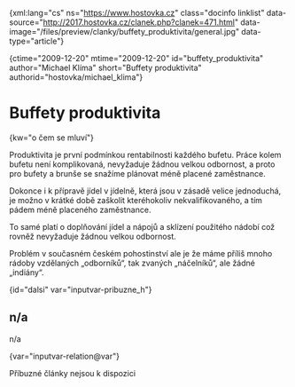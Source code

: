 
{xml:lang="cs" ns="https://www.hostovka.cz" class="docinfo linklist" data-source="http://2017.hostovka.cz/clanek.php?clanek=471.html" data-image="/files/preview/clanky/buffety_produktivita/general.jpg" data-type="article"}

{ctime="2009-12-20" mtime="2009-12-20" id="buffety\_produktivita" author="Michael Klíma" short="Buffety produktivita" authorid="hostovka/michael\_klima"}

# Buffety produktivita

<!-- generated attribute kw by user_udpatekw.sh on 2020-05-07, do not edit -->

{kw="o čem se mluví"}

Produktivita je první podmínkou rentabilnosti každého bufetu. Práce kolem bufetu není komplikovaná, nevyžaduje žádnou velkou odbornost, a proto pro bufety a brunše se snažíme plánovat méně placené zaměstnance.

Dokonce i k přípravě jídel v jídelně, která jsou v zásadě velice jednoduchá, je možno v krátké době zaškolit kteréhokoliv nekvalifikovaného, a tím pádem méně placeného zaměstnance.

To samé platí o doplňování jídel a nápojů a sklízení použitého nádobí což rovněž nevyžaduje žádnou velkou odbornost.

Problém v současném českém pohostinství ale je že máme příliš mnoho rádoby vzdělaných „odborníků“, tak zvaných „náčelníků“, ale žádné „indiány“.

{id="dalsi" var="inputvar-pribuzne_h"}

## n/a

n/a

{var="inputvar-relation@var"}

Příbuzné články nejsou k dispozici

